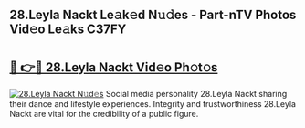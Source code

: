 ## 28.Leyla Nackt Le𝚊k𝚎d N𝚞𝚍es - Part-nTV Photos Vid𝚎o Le𝚊ks C37FY

# <h2><a href="http://fb5xk70.evod.top/?m=28.Leyla+Nackt">🔗 👉🔴 28.Leyla Nackt Vid𝚎o Ph𝚘t𝚘s</a></h2>

[![28.Leyla Nackt N𝚞d𝚎s](https://i.imgur.com/8V9OHl7.gif)](http://fb5xk70.evod.top/?m=28.Leyla+Nackt)
Social media personality 28.Leyla Nackt sharing their dance and lifestyle experiences. Integrity and trustworthiness 28.Leyla Nackt are vital for the credibility of a public figure. 
